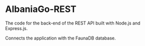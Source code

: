 # AlbaniaGo-REST
The code for the back-end of the REST API built with Node.js and Express.js.

Connects the application with the FaunaDB database.
